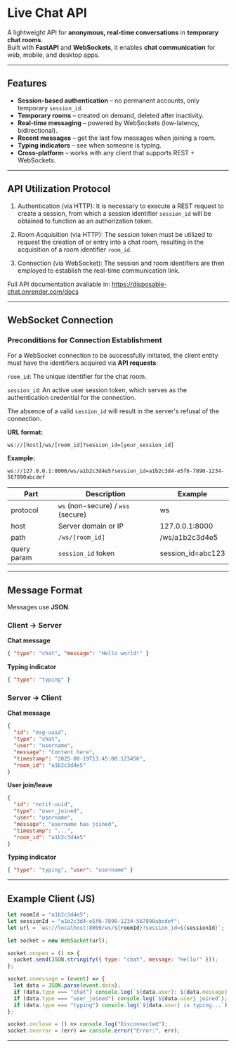 
# Live Chat API

A lightweight API for **anonymous, real-time conversations** in **temporary chat rooms**.  
Built with **FastAPI** and **WebSockets**, it enables **chat communication** for web, mobile, and desktop apps.  

---

## Features

- **Session-based authentication** – no permanent accounts, only temporary `session_id`.
- **Temporary rooms** – created on demand, deleted after inactivity.
- **Real-time messaging** – powered by WebSockets (low-latency, bidirectional).
- **Recent messages** – get the last few messages when joining a room.
- **Typing indicators** – see when someone is typing.
- **Cross-platform** – works with any client that supports REST + WebSockets.

---

## API Utilization Protocol

1. Authentication (via HTTP): It is necessary to execute a REST request to create a session, from which a session identifier `session_id` will be obtained to function as an authorization token.

2. Room Acquisition (via HTTP): The session token must be utilized to request the creation of or entry into a chat room, resulting in the acquisition of a room identifier `room_id`.

3. Connection (via WebSocket): The session and room identifiers are then employed to establish the real-time communication link.

Full API documentation avaliable in: https://disposable-chat.onrender.com/docs

---

## WebSocket Connection

### Preconditions for Connection Establishment

For a WebSocket connection to be successfully initiated, the client entity must have the identifiers acquired via **API requests**:

`room_id`: The unique identifier for the chat room.

`session_id`: An active user session token, which serves as the authentication credential for the connection.

The absence of a valid `session_id` will result in the server's refusal of the connection.

**URL format:**
```
ws://[host]/ws/[room_id]?session_id=[your_session_id]
```

**Example:**
```
ws://127.0.0.1:8000/ws/a1b2c3d4e5?session_id=a1b2c3d4-e5f6-7890-1234-567890abcdef
```

| Part        | Description                          | Example           |
|-------------|--------------------------------------|-------------------|
| protocol    | `ws` (non-secure) / `wss` (secure)   | ws                |
| host        | Server domain or IP                  | 127.0.0.1:8000    |
| path        | `/ws/[room_id]`                      | /ws/a1b2c3d4e5    |
| query param | `session_id` token                   | session_id=abc123 |

---

## Message Format

Messages use **JSON**.

### Client → Server
**Chat message**
```json
{ "type": "chat", "message": "Hello world!" }
```

**Typing indicator**
```json
{ "type": "typing" }
```

### Server → Client
**Chat message**
```json
{
  "id": "msg-uuid",
  "type": "chat",
  "user": "username",
  "message": "Content here",
  "timestamp": "2025-08-19T13:45:00.123456",
  "room_id": "a1b2c3d4e5"
}
```

**User join/leave**
```json
{
  "id": "notif-uuid",
  "type": "user_joined",
  "user": "username",
  "message": "username has joined",
  "timestamp": "...",
  "room_id": "a1b2c3d4e5"
}
```

**Typing indicator**
```json
{ "type": "typing", "user": "username" }
```

---

## Example Client (JS)
```javascript
let roomId = "a1b2c3d4e5";
let sessionId = "a1b2c3d4-e5f6-7890-1234-567890abcdef";
let url = `ws://localhost:8000/ws/${roomId}?session_id=${sessionId}`;

let socket = new WebSocket(url);

socket.onopen = () => {
  socket.send(JSON.stringify({ type: "chat", message: "Hello!" }));
};

socket.onmessage = (event) => {
  let data = JSON.parse(event.data);
  if (data.type === "chat") console.log(`${data.user}: ${data.message}`);
  if (data.type === "user_joined") console.log(`${data.user} joined`);
  if (data.type === "typing") console.log(`${data.user} is typing...`);
};

socket.onclose = () => console.log("Disconnected");
socket.onerror = (err) => console.error("Error:", err);
```

---

